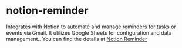 # notion-reminder
Integrates with Notion to automate and manage reminders for tasks or events via Gmail. It utilizes Google Sheets for configuration and data management.. You can find the details at [Notion Reminder](https://tsato21.github.io/gas-tools/each-tool/notion-reminder)
